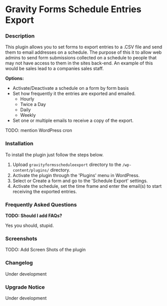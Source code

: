 Gravity Forms Schedule Entries Export
================
### Description

This plugin allows you to set forms to export entries to a .CSV file and send them to email addresses on a schedule. The purpose of this it to allow web admins to send form submissions collected on a schedule to people that may not have access to them in the sites back-end. An example of this would be sales lead to a companies sales staff.

**Options:**

* Activate/Deactivate a schedule on a form by form basis
* Set how frequently it the entries are exported and emailed.
	* Hourly
	* Twice a Day
	* Daily
	* Weekly
* Set one or multiple emails to receive a copy of the export.

TODO: mention WordPress cron

### Installation

To install the plugin just follow the steps below.

1. Upload `gravityformsscheduleexport` directory to the `/wp-content/plugins/` directory.
2. Activate the plugin through the 'Plugins' menu in WordPress.
3. Select or Create a form and go to the 'Schedule Export' settings.
4. Activate the schedule, set the time frame and enter the email(s) to start receiving the exported entries.

### Frequently Asked Questions

**TODO: Should I add FAQs?**

Yes you should, stupid.

### Screenshots

TODO: Add Screen Shots of the plugin

### Changelog

Under development

### Upgrade Notice

Under development
